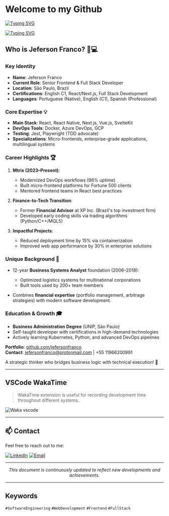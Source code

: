 # Welcome to my Github

[![Typing SVG](https://readme-typing-svg.demolab.com/?lines=ReactJS;NodeJS;Python;AI+and+LLM;English+and+Spanish+spokesperson;Brazilian+Portuguese+native+speaker;pet+lover;jiu-jitsu+fighter;add+me+on+LinkedIn)](https://github.com/jeferson-franco)

[![Typing SVG](https://readme-typing-svg.demolab.com/?lines=NodeJS;Python;AI+and+LLM;English+and+Spanish+spokesperson;Brazilian+Portuguese+native+speaker;pet+lover;jiu-jitsu+fighter;add+me+on+LinkedIn;ReactJS)](https://github.com/jeferson-franco)

## Who is Jeferson Franco? 🧑💻

### Key Identity
- **Name**: Jeferson Franco  
- **Current Role**: Senior Frontend & Full Stack Developer  
- **Location**: São Paulo, Brazil  
- **Certifications**: English C1, React/Next.js, Full Stack Development  
- **Languages**: Portuguese (Native), English (C1), Spanish (Professional)  

### Core Expertise 💡
- **Main Stack**: React, React Native, Next.js, Vue.js, SvelteKit  
- **DevOps Tools**: Docker, Azure DevOps, GCP  
- **Testing**: Jest, Playwright (TDD advocate)  
- **Specializations**: Micro-frontends, enterprise-grade applications, multilingual systems  

### Career Highlights 🏆
1. **Mtrix (2023–Present)**:  
   - Modernized DevOps workflows (98% uptime)  
   - Built micro-frontend platforms for Fortune 500 clients  
   - Mentored frontend teams in React best practices  

2. **Finance-to-Tech Transition**:  
   - Former **Financial Advisor** at XP Inc. (Brazil's top investment firm)  
   - Developed early coding skills via trading algorithms (Python/C++/MQL5)  

3. **Impactful Projects**:  
   - Reduced deployment time by 15% via containerization  
   - Improved web app performance by 30% in enterprise solutions  

### Unique Background 🔄
- 12-year **Business Systems Analyst** foundation (2006–2018):  
  - Optimized logistics systems for multinational corporations  
  - Built tools used by 200+ team members  

- Combines **financial expertise** (portfolio management, arbitrage strategies) with modern software development.  

### Education & Growth 🎓
- **Business Administration Degree** (UNIP, São Paulo)  
- Self-taught developer with certifications in high-demand technologies  
- Actively learning Kubernetes, Python, and advanced DevOps pipelines  

**Portfolio**: [github.com/jefersonfranco](https://www.github.com/jefersonfranco)  
**Contact**: jefersonfranco@protonmail.com | +55 11966200991  

A strategic thinker who bridges business logic with technical execution! 🚀

---

## VSCode WakaTime

> WakaTime extension is useful for recording development time throughout different systems.

![Waka vscode](https://wakatime.com/share/@328ec2d1-7a5b-47b2-8ff2-1d3c2f9fa1a9/ae7a4b23-a486-4c32-9402-e4147d7dfac8.svg)

---

## 📫 Contact

Feel free to reach out to me:

[![LinkedIn](https://img.shields.io/badge/LinkedIn-jefersonfranco-blue?style=flat-square&logo=linkedin)](https://linkedin.com/in/jefersonfranco/)
[![Email](https://img.shields.io/badge/Email-jefersonfranco%40protonmail.com-red?style=flat-square&logo=gmail)](mailto:jefersonfranco@protonmail.com)

---

<div align="center">

*This document is continuously updated to reflect new developments and achievements.*

</div>

---

## Keywords

`#SoftwareEngineering` `#WebDevelopment` `#Frontend` `#FullStack`
